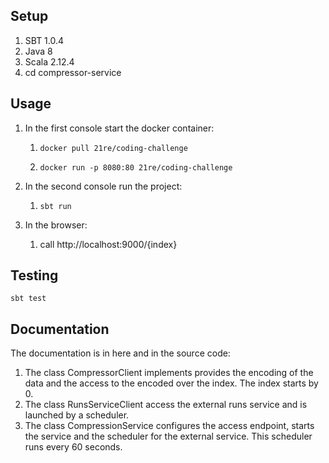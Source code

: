 ## Setup

1. SBT 1.0.4
2. Java 8
3. Scala 2.12.4
4. cd compressor-service

## Usage

1. In the first console start the docker container:

    1. `docker pull 21re/coding-challenge`

    1. `docker run -p 8080:80 21re/coding-challenge`


2. In the second console run the project:

    1. `sbt run`
    
 
3. In the browser:

    1. call http://localhost:9000/{index}


## Testing

 `sbt test`
 

## Documentation

The documentation is in here and in the source code:
1. The class CompressorClient implements provides the encoding of the data and the access to the encoded over the index.
The index starts by 0.
2. The class RunsServiceClient access the external runs service and is launched by a scheduler. 
3. The class CompressionService configures the access endpoint, starts the service and the scheduler for the external service.
This scheduler runs every 60 seconds.
